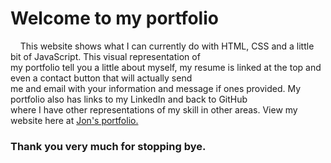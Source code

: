 <h1>Welcome to my portfolio</h1>

<p>
  &nbsp;&nbsp;&nbsp;&nbsp;This website shows what I can currently do with HTML, CSS and a little bit of JavaScript. This visual representation of  
  <br>
  my portfolio tell you a little about myself, my resume is linked at the top and even a contact button that will actually send  
  <br>
  me and email with your information and message if ones provided. My portfolio also has links to my LinkedIn and back to GitHub 
  <br>
  where I have other representations of my skill in other areas. View my website here at <a href="https://jonathan-treloggen.github.io" target="_blank">Jon's portfolio.</a>
</p>

<h3>Thank you very much for stopping bye.</h3>
